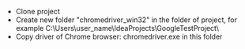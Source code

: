 - Clone project 
- Create new folder "chromedriver_win32" in the folder of project, for example C:\Users\user_name\IdeaProjects\GoogleTestProject\
- Copy driver of Chrome browser: chromedriver.exe in this folder
